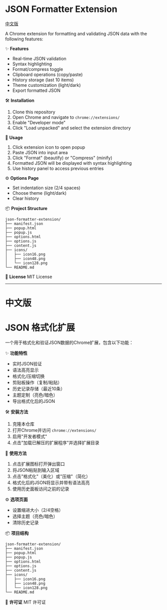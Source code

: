 # JSON Formatter Extension

[中文版](#中文版)

A Chrome extension for formatting and validating JSON data with the following features:

✨ **Features**
- Real-time JSON validation
- Syntax highlighting
- Format/compress toggle
- Clipboard operations (copy/paste)
- History storage (last 10 items)
- Theme customization (light/dark)
- Export formatted JSON

🛠️ **Installation**
1. Clone this repository
2. Open Chrome and navigate to `chrome://extensions/`
3. Enable "Developer mode"
4. Click "Load unpacked" and select the extension directory

🚀 **Usage**
1. Click extension icon to open popup
2. Paste JSON into input area
3. Click "Format" (beautify) or "Compress" (minify)
4. Formatted JSON will be displayed with syntax highlighting
5. Use history panel to access previous entries

⚙️ **Options Page**
- Set indentation size (2/4 spaces)
- Choose theme (light/dark)
- Clear history

📦 **Project Structure**
```
json-formatter-extension/
├── manifest.json
├── popup.html
├── popup.js
├── options.html
├── options.js
├── content.js
├── icons/
│   ├── icon16.png
│   ├── icon48.png
│   └── icon128.png
└── README.md
```

📜 **License**
MIT License

---

# 中文版

# JSON 格式化扩展

一个用于格式化和验证JSON数据的Chrome扩展，包含以下功能：

✨ **功能特性**
- 实时JSON验证
- 语法高亮显示
- 格式化/压缩切换
- 剪贴板操作（复制/粘贴）
- 历史记录存储（最近10条）
- 主题定制（亮色/暗色）
- 导出格式化后的JSON

🛠️ **安装方法**
1. 克隆本仓库
2. 打开Chrome并访问 `chrome://extensions/`
3. 启用"开发者模式"
4. 点击"加载已解压的扩展程序"并选择扩展目录

🚀 **使用方法**
1. 点击扩展图标打开弹出窗口
2. 将JSON粘贴到输入区域
3. 点击"格式化"（美化）或"压缩"（简化） 
4. 格式化后的JSON将显示并带有语法高亮
5. 使用历史面板访问之前的记录

⚙️ **选项页面**
- 设置缩进大小（2/4空格）
- 选择主题（亮色/暗色）
- 清除历史记录

📦 **项目结构**
```
json-formatter-extension/
├── manifest.json
├── popup.html
├── popup.js
├── options.html
├── options.js
├── content.js
├── icons/
│   ├── icon16.png
│   ├── icon48.png
│   └── icon128.png
└── README.md
```

📜 **许可证**
MIT 许可证
